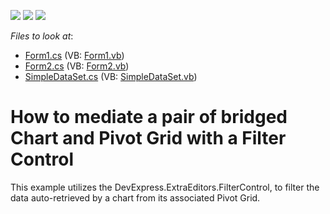 <!-- default badges list -->
![](https://img.shields.io/endpoint?url=https://codecentral.devexpress.com/api/v1/VersionRange/128575178/13.1.4%2B)
[![](https://img.shields.io/badge/Open_in_DevExpress_Support_Center-FF7200?style=flat-square&logo=DevExpress&logoColor=white)](https://supportcenter.devexpress.com/ticket/details/E2597)
[![](https://img.shields.io/badge/📖_How_to_use_DevExpress_Examples-e9f6fc?style=flat-square)](https://docs.devexpress.com/GeneralInformation/403183)
<!-- default badges end -->
<!-- default file list -->
*Files to look at*:

* [Form1.cs](./CS/Form1.cs) (VB: [Form1.vb](./VB/Form1.vb))
* [Form2.cs](./CS/Form2.cs) (VB: [Form2.vb](./VB/Form2.vb))
* [SimpleDataSet.cs](./CS/SimpleDataSet.cs) (VB: [SimpleDataSet.vb](./VB/SimpleDataSet.vb))
<!-- default file list end -->
# How to mediate a pair of bridged Chart and Pivot Grid with a Filter Control


<p>This example utilizes the DevExpress.ExtraEditors.FilterControl, to filter the data auto-retrieved by a chart from its associated Pivot Grid.</p>

<br/>


